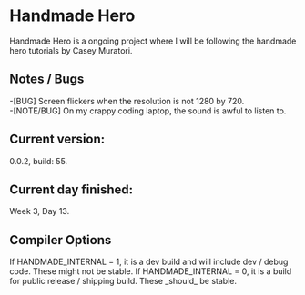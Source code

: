 # Handmade Hero
Handmade Hero is a ongoing project where I will be following the handmade hero tutorials by Casey Muratori.<br>
<h2>Notes / Bugs</h2>
-[BUG] Screen flickers when the resolution is not 1280 by 720.<br>
-[NOTE/BUG] On my crappy coding laptop, the sound is awful to listen to.
<h2>Current version:</h2>
0.0.2, build: 55.<br>
<h2>Current day finished:</h2>
Week 3, Day 13.
<h2>Compiler Options</h2>
If HANDMADE_INTERNAL = 1, it is a dev build and will include dev / debug code. These might not be stable.
If HANDMADE_INTERNAL = 0, it is a build for public release / shipping build. These _should_ be stable.